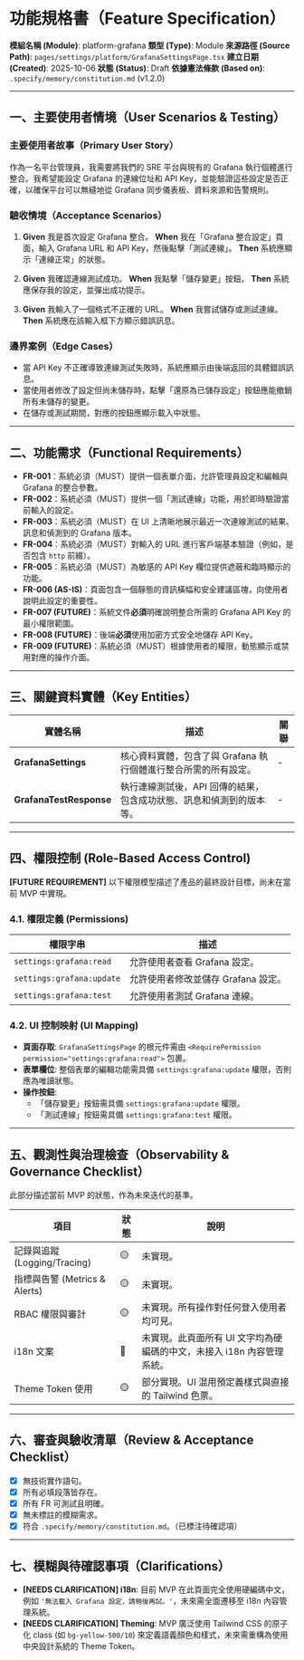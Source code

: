 # 功能規格書（Feature Specification）

**模組名稱 (Module)**: platform-grafana
**類型 (Type)**: Module
**來源路徑 (Source Path)**: `pages/settings/platform/GrafanaSettingsPage.tsx`
**建立日期 (Created)**: 2025-10-06
**狀態 (Status)**: Draft
**依據憲法條款 (Based on)**: `.specify/memory/constitution.md` (v1.2.0)

---

## 一、主要使用者情境（User Scenarios & Testing）

### 主要使用者故事（Primary User Story）
作為一名平台管理員，我需要將我們的 SRE 平台與現有的 Grafana 執行個體進行整合。我希望能設定 Grafana 的連線位址和 API Key，並能驗證這些設定是否正確，以確保平台可以無縫地從 Grafana 同步儀表板、資料來源和告警規則。

### 驗收情境（Acceptance Scenarios）
1.  **Given** 我是首次設定 Grafana 整合。
    **When** 我在「Grafana 整合設定」頁面，輸入 Grafana URL 和 API Key，然後點擊「測試連線」。
    **Then** 系統應顯示「連線正常」的狀態。

2.  **Given** 我確認連線測試成功。
    **When** 我點擊「儲存變更」按鈕。
    **Then** 系統應保存我的設定，並彈出成功提示。

3.  **Given** 我輸入了一個格式不正確的 URL。
    **When** 我嘗試儲存或測試連線。
    **Then** 系統應在該輸入框下方顯示錯誤訊息。

### 邊界案例（Edge Cases）
- 當 API Key 不正確導致連線測試失敗時，系統應顯示由後端返回的具體錯誤訊息。
- 當使用者修改了設定但尚未儲存時，點擊「還原為已儲存設定」按鈕應能撤銷所有未儲存的變更。
- 在儲存或測試期間，對應的按鈕應顯示載入中狀態。

---

## 二、功能需求（Functional Requirements）

- **FR-001**：系統必須（MUST）提供一個表單介面，允許管理員設定和編輯與 Grafana 的整合參數。
- **FR-002**：系統必須（MUST）提供一個「測試連線」功能，用於即時驗證當前輸入的設定。
- **FR-003**：系統必須（MUST）在 UI 上清晰地展示最近一次連線測試的結果、訊息和偵測到的 Grafana 版本。
- **FR-004**：系統必須（MUST）對輸入的 URL 進行客戶端基本驗證（例如，是否包含 `http` 前綴）。
- **FR-005**：系統必須（MUST）為敏感的 API Key 欄位提供遮蔽和臨時顯示的功能。
- **FR-006 (AS-IS)**：頁面包含一個靜態的資訊橫幅和安全建議區塊，向使用者說明此設定的重要性。
- **FR-007 (FUTURE)**：系統文件**必須**明確說明整合所需的 Grafana API Key 的最小權限範圍。
- **FR-008 (FUTURE)**：後端**必須**使用加密方式安全地儲存 API Key。
- **FR-009 (FUTURE)**：系統必須（MUST）根據使用者的權限，動態顯示或禁用對應的操作介面。

---

## 三、關鍵資料實體（Key Entities）
| 實體名稱 | 描述 | 關聯 |
|-----------|------|------|
| **GrafanaSettings** | 核心資料實體，包含了與 Grafana 執行個體進行整合所需的所有設定。 | - |
| **GrafanaTestResponse** | 執行連線測試後，API 回傳的結果，包含成功狀態、訊息和偵測到的版本等。 | - |

---

## 四、權限控制 (Role-Based Access Control)

**[FUTURE REQUIREMENT]** 以下權限模型描述了產品的最終設計目標，尚未在當前 MVP 中實現。

### 4.1. 權限定義 (Permissions)
| 權限字串 | 描述 |
|---|---|
| `settings:grafana:read` | 允許使用者查看 Grafana 設定。 |
| `settings:grafana:update` | 允許使用者修改並儲存 Grafana 設定。 |
| `settings:grafana:test` | 允許使用者測試 Grafana 連線。 |

### 4.2. UI 控制映射 (UI Mapping)
- **頁面存取**: `GrafanaSettingsPage` 的根元件需由 `<RequirePermission permission="settings:grafana:read">` 包裹。
- **表單欄位**: 整個表單的編輯功能需具備 `settings:grafana:update` 權限，否則應為唯讀狀態。
- **操作按鈕**:
  - 「儲存變更」按鈕需具備 `settings:grafana:update` 權限。
  - 「測試連線」按鈕需具備 `settings:grafana:test` 權限。

---

## 五、觀測性與治理檢查（Observability & Governance Checklist）

此部分描述當前 MVP 的狀態，作為未來迭代的基準。

| 項目 | 狀態 | 說明 |
|------|------|------|
| 記錄與追蹤 (Logging/Tracing) | 🟡 | 未實現。 |
| 指標與告警 (Metrics & Alerts) | 🟡 | 未實現。 |
| RBAC 權限與審計 | 🟡 | 未實現。所有操作對任何登入使用者均可見。 |
| i18n 文案 | 🔴 | 未實現。此頁面所有 UI 文字均為硬編碼的中文，未接入 i18n 內容管理系統。 |
| Theme Token 使用 | 🟡 | 部分實現。UI 混用預定義樣式與直接的 Tailwind 色票。 |

---

## 六、審查與驗收清單（Review & Acceptance Checklist）

- [x] 無技術實作語句。
- [x] 所有必填段落皆存在。
- [x] 所有 FR 可測試且明確。
- [x] 無未標註的模糊需求。
- [x] 符合 `.specify/memory/constitution.md`。（已標注待確認項）

---

## 七、模糊與待確認事項（Clarifications）

- **[NEEDS CLARIFICATION] i18n**: 目前 MVP 在此頁面完全使用硬編碼中文，例如 `'無法載入 Grafana 設定，請稍後再試。'`，未來需全面遷移至 i18n 內容管理系統。
- **[NEEDS CLARIFICATION] Theming**: MVP 廣泛使用 Tailwind CSS 的原子化 class (如 `bg-yellow-500/10`) 來定義語義顏色和樣式，未來需重構為使用中央設計系統的 Theme Token。
